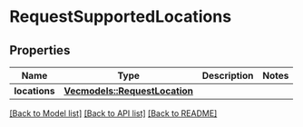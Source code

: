 # RequestSupportedLocations

## Properties
Name | Type | Description | Notes
------------ | ------------- | ------------- | -------------
**locations** | [**Vec<models::RequestLocation>**](RequestLocation.md) |  | 

[[Back to Model list]](../README.md#documentation-for-models) [[Back to API list]](../README.md#documentation-for-api-endpoints) [[Back to README]](../README.md)


